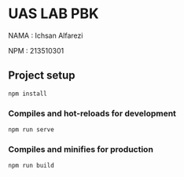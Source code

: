 # UAS LAB PBK
NAMA : Ichsan Alfarezi

NPM : 213510301

## Project setup
```
npm install
```

### Compiles and hot-reloads for development
```
npm run serve
```

### Compiles and minifies for production
```
npm run build
```
